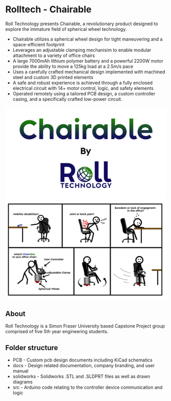 # Rolltech - Chairable

Roll Technology presents Chairable, a revolutionary product designed to explore the immature field of spherical wheel technology.

- Chairable utilizes a spherical wheel design for tight maneuvering and a space-efficient footprint
- Leverages an adjustable clamping mechanisim to enable modular attachment to a variety of office chairs
- A large 7000mAh lithium polymer battery and a powerful 2200W motor provide the ability to move a 125kg load at a 2.5m/s pace
- Uses a carefully crafted mechanical design implemented with machined steel and custom 3D printed elements
- A safe and robust experience is achieved through a fully enclosed electrical circuit with 14+ motor control, logic, and safety elements
- Operated remotely using a tailored PCB design, a custom controller casing, and a specifically crafted low-power circuit.

![Logo](docs/img/png/title.png)
![Graphical Abstract](docs/img/png/graphicalabs.png)

## About

Roll Technology is a Simon Fraser University based Capstone Project group comprised of five 5th year engineering students.

## Folder structure

- PCB - Custom pcb design documents including KiCad schematics
- docs - Design related documentation, company branding, and user manual
- solidworks - Solidworks .STL and .SLDPRT files as well as drawn diagrams
- src - Arduino code relating to the controller device communication and logic
